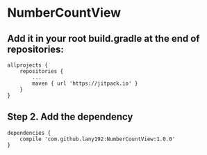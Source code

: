 # NumberCountView
## Add it in your root build.gradle at the end of repositories:

    allprojects {
        repositories {
            ...
            maven { url 'https://jitpack.io' }
        }
    }
	
## Step 2. Add the dependency

    dependencies {
        compile 'com.github.lany192:NumberCountView:1.0.0'
    }